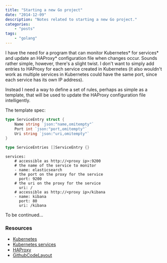 ```yaml
---
title: "Starting a new Go project"
date: "2014-12-09"
description: "Notes related to starting a new Go project."
categories:
    - "posts"
tags: 
    - "golang"
---
```


I have the need for a program that can monitor Kubernetes* for services* and update an HAProxy* configuration file when changes occur. Sounds rather simple, however, there's a slight twist. I don't want to simply add entries to HAProxy for each service created in Kubernetes (it also wouldn't work as multiple services in Kubernetes could have the same port, since each service has its own IP address).

Instead I need a way to define a set of rules, perhaps as simple as a template, that will be used to update the HAProxy configuration file intelligently.

The template spec:

```go
type ServiceEntry struct {
    Name string `json:"name,omitempty"`
    Port int `json:"port,omitempty"`
    Uri string `json:"uri,omitempty"`
}

type ServiceEntries []ServiceEntry {}
```

```
services:
    # accessible as http://<proxy ip>:9200
    # the name of the service to monitor
    - name: elasticsearch
    # the port on the proxy for the service
      port: 9200
    # the uri on the proxy for the service
      uri: /
    # accessible as http://<proxy ip>/kibana
    - name: kibana
      port: 80
      uri: /kibana
```

To be continued...

### Resources
* [Kubernetes](https://github.com/GoogleCloudPlatform/kubernetes/)
* [Kubernetes services](https://github.com/GoogleCloudPlatform/kubernetes/blob/master/docs/services.md)
* [HAProxy](http://www.haproxy.org/)
* [GithubCodeLayout](https://code.google.com/p/go-wiki/wiki/GithubCodeLayout)

